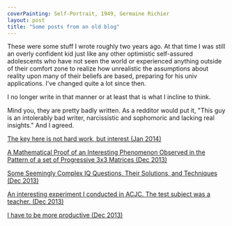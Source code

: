 ```yaml
---
coverPainting: Self-Portrait, 1949, Germaine Richier
layout: post
title: "Some posts from an old blog"
---
```


These were some stuff I wrote roughly two years ago. At that time I was still an overly confident kid just like any other optimistic self-assured adolescents who have not seen the world or experienced anything outside of their comfort zone to realize how unrealistic the assumptions about reality upon many of their beliefs are based, preparing for his univ applications. I've changed quite a lot since then.

I no longer write in that manner or at least that is what I incline to think.

Mind you, they are pretty badly written. As a redditor would put it, "This guy is an intolerably bad writer, narcissistic and sophomoric and lacking real insights." And I agreed.

[The key here is not hard work, but interest (Jan 2014)](/old-blog/key.html)

[A Mathematical Proof of an Interesting Phenomenon Observed in the Pattern of a set of Progressive 3x3 Matrices  (Dec 2013)](/old-blog/proof.html)

[Some Seemingly Complex IQ Questions, Their Solutions, and Techniques (Dec 2013)](/old-blog/iq-quzz.html)

[An interesting experiment I conducted in ACJC. The test subject was a teacher. (Dec 2013)](/old-blog/experiment.html)

[I have to be more productive (Dec 2013)](/old-blog/i-have-to-be-more-productive.html)

